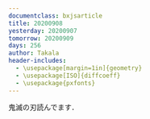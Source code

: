 ```yaml
---
documentclass: bxjsarticle
title: 20200908
yesterday: 20200907
tomorrow: 20200909
days: 256
author: Takala
header-includes:
  - \usepackage[margin=1in]{geometry}
  - \usepackage[ISO]{diffcoeff}
  - \usepackage{pxfonts}
---
```



鬼滅の刃読んでます．
